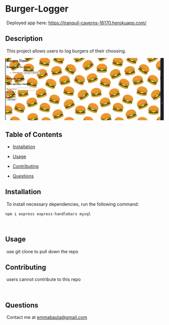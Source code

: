 # Burger-Logger 
​ Deployed app here: https://tranquil-caverns-16170.herokuapp.com/
## Description
​
This project allows users to log burgers of their choosing.
​

![](https://github.com/emmabauta/Burger-Logger/blob/main/public/assets/Screenshot%20(37).png)
## Table of Contents 

* [Installation](#installation)

* [Usage](#usage)

* [Contributing](#contributing)

* [Questions](#questions)

## Installation
​
To install necessary dependencies, run the following command:
​
```
npm i express express-handlebars mysql
```
​
## Usage
​
use git clone to pull down the repo 
​
  
## Contributing
​
users cannot contribute to this repo

​
## Questions
​
Contact me at emmabauta@gmail.com

